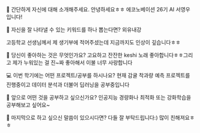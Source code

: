 👋 간단하게 자신에 대해 소개해주세요.
안녕하세요ㅎㅎ 에코노베이션 26기 AI 서영우입니다!

🔎 자신을 잘 나타낼 수 있는 키워드를 하나 뽑는다면?
외유내강

고등학교 선생님께서 제 생기부에 적어주셨는데 지금까지도 인상이 깊습니다ㅎㅎ

💌 당신이 좋아하는 것은 무엇인가요?
고요하고 잔잔한 keshi 노래 좋아합니다ㅎㅎ그리고 제가 누워있는 걸 진~짜 좋아해서 이불 너무 사랑합니다

💻 이번 학기에는 어떤 프로젝트/공부를 하시나요?
현재 감귤 착과량 예측 프로젝트를 진행중이고 데이터 분석과 더불어 딥러닝을 공부중입니다

👣 앞으로 어떤 것을 공부하고 싶으신가요?
인공지능 경량화나 최적화 또는 강화학습을 공부해보고 싶어요~

💙 마지막으로 하고 싶으신 말씀이 있으시다면?
다들 잘 부탁드립니다:) 많이 친해져요ㅎㅎ
